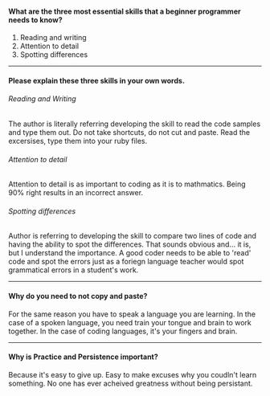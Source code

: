 #### What are the three most essential skills that a beginner programmer needs to know?
1. Reading and writing
2. Attention to detail
3. Spotting differences

---
#### Please explain these three skills in your own words.

###### Reading and Writing

The author is literally referring developing the skill to read the code samples and type them out.  Do not take 
shortcuts, do not cut and paste.  Read the excersises, type them into your ruby files.

###### Attention to detail

Attention to detail is as important to coding as it is to mathmatics.  Being 90% right results in an incorrect answer.

###### Spotting differences

Author is referring to developing the skill to compare two lines of code and having the ability to spot the differences.
That sounds obvious and... it is, but I understand the importance. A good coder needs to be able to 'read' code
and spot the errors just as a foriegn language teacher would spot grammatical errors in a student's work.

---

#### Why do you need to not copy and paste?

For the same reason you have to speak a language you are learning.  In the case of a spoken language, you need train your tongue and brain to work together.  In the case of coding languages, it's your fingers and brain.

----

#### Why is Practice and Persistence important?

Because it's easy to give up.  Easy to make excuses why you coudln't learn something. No one has ever acheived greatness without being persistant.

